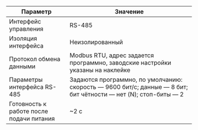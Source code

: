 | Параметр                                                                       | Значение                                                                                                         |
|--------------------------------------------------------------------------------|------------------------------------------------------------------------------------------------------------------|
| Интерфейс управления                                                           | RS-485                                                                                                           |
| Изоляция интерфейса                                                            | Неизолированный                                                                                                  |
| Протокол обмена данными                                                        | Modbus RTU, адрес задается программно, заводские настройки указаны на наклейке                                   |
| Параметры интерфейса RS-485                                                    | Задаются программно, по умолчанию:  скорость — 9600 бит/с; данные — 8 бит; бит чётности — нет (N); стоп-биты — 2 |
| Готовность к работе после подачи питания                                       | ~2 c                                                                                                             |
